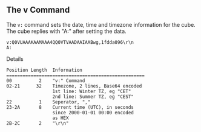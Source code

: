 ## The v Command

The `v:` command sets the date, time and timezone information for the cube. The cube replies with "A:" after setting the data.


```
v:Q0VUAAAKAAMAAA4QQ0VTVAADAAIAABwg,1fdda096\r\n
A:
```

Details
```
Position Length  Information
===================================================
00          2    "v:" Command
02-21      32    Timezone, 2 lines, Base64 encoded
                 1st line: Winter TZ, eg "CET"
                 2nd line: Summer TZ, eg "CEST"
22          1    Seperator, ","
23-2A       8    Current time (UTC), in seconds
                 since 2000-01-01 00:00 encoded
                 as HEX
2B-2C       2    "\r\n"                 
```

